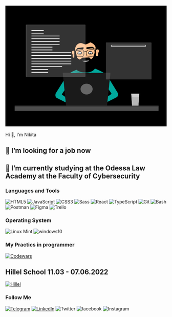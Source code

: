 ![Header](https://github.com/Overlord228-png/Overlord228-png/blob/main/assets/81178b47a8598f0c81c4799f2cdd4057.gif)

Hi 👋, I'm Nikita

## 🔭 I’m looking for a job now
## 🌱 I’m currently studying at the Odessa Law Academy at the Faculty of Cybersecurity

### Languages and Tools
![HTML5](https://img.shields.io/badge/-HTML5-090909?style=for-the-badge&logo=HTML5&logoColor=C05820)
![JavaScript](https://img.shields.io/badge/-JavaScript-090909?style=for-the-badge&logo=JavaScript&logoColor=E9D54D)
![CSS3](https://img.shields.io/badge/-CSS3-090909?style=for-the-badge&logo=CSS3&logoColor=254BDD)
![Sass](https://img.shields.io/badge/-Sass-090909?style=for-the-badge&logo=Sass&logoColor=C76494)
![React](https://img.shields.io/badge/-React-090909?style=for-the-badge&logo=React&logoColor=087A9F)
![TypeScript](https://img.shields.io/badge/-TypeScript-090909?style=for-the-badge&logo=TypeScript&logoColor=2F74C0)
![Git](https://img.shields.io/badge/-Git-090909?style=for-the-badge&logo=Git&logoColor=E84E31)
![Bash](https://img.shields.io/badge/-Bash-090909?style=for-the-badge&logo=Bash&logoColor=F7F7F7)
![Postman](https://img.shields.io/badge/-Postman-090909?style=for-the-badge&logo=Postman&logoColor=FF6C37)
![Figma](https://img.shields.io/badge/-Figma-090909?style=for-the-badge&logo=Figma&logoColor=FF6C37)
![Trello](https://img.shields.io/badge/-Trello-090909?style=for-the-badge&logo=Trello&logoColor=0C5DD5)

### Operating System
![Linux Mint](https://img.shields.io/badge/-LinuxMint-090909?style=for-the-badge&logo=LinuxMint&logoColor=66AF3D)
![windows10](https://img.shields.io/badge/-windows10-090909?style=for-the-badge&logo=windows10&logoColor=0074CF)

### My Practics in programmer
[![Codewars](https://img.shields.io/badge/-Codewars-090909?style=for-the-badge&logo=Codewars&logoColor=EF6464)](https://www.codewars.com/users/NikitaVavilov)

## Hillel School 11.03 - 07.06.2022
[![Hillel](https://img.shields.io/badge/-Hillel-090909?style=for-the-badge&logo=Hillel&logoColor=4ED401)](https://github.com/Overlord228-png/Overlord228-png/blob/main/assets/27918494_en.png)

### Follow Me
[![Telegram](https://img.shields.io/badge/-Telegram-090909?style=for-the-badge&logo=Telegram&logoColor=28A8E9)](https://t.me/NikitaVav)
[![LinkedIn](https://img.shields.io/badge/-LinkedIn-090909?style=for-the-badge&logo=LinkedIn&logoColor=007AB9)](https://www.linkedin.com/in/%D0%BD%D0%B8%D0%BA%D0%B8%D1%82%D0%B0-%D0%B2%D0%B0%D0%B2%D0%B8%D0%BB%D0%BE%D0%B2-1081561b4/)
![Twitter](https://img.shields.io/badge/-Twitter-090909?style=for-the-badge&logo=Twitter&logoColor=1DA1F2)
![facebook](https://img.shields.io/badge/-facebook-090909?style=for-the-badge&logo=facebook&logoColor=4867AA)
![Instagram](https://img.shields.io/badge/-Instagram-090909?style=for-the-badge&logo=Instagram&logoColor=C405E1)
